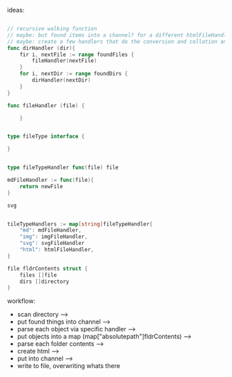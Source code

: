 ideas:

```go

// recursive walking function
// maybe: but found items into a channel? for a different htmlFileHandler
// maybe: create a few handlers that do the conversion and collation and output // of html
func dirHandler (dir){
    fir i, nextFile := range foundFiles {
        fileHandler(nextFile)
    }
    for i, nextDir := range foundDirs {
        dirHandler(nextDir)
    }
}

func fileHandler (file) {

    }


type fileType interface {

}


type fileTypeHandler func(file) file

mdFileHandler := func(file){
    return newFile
}

svg


tileTypeHandlers := map[string]fileTypeHandler{
    "md": mdFileHandler,
    "img": imgFileHandler,
    "svg": svgFileHandler
    "html": htmlFileHandler,
}

file fldrContents struct {
    files []file
    dirs []directory
}

```

workflow:

- scan directory -->
- put found things into channel -->
- parse each object via specific handler --> 
- put objects into a map (map["absolutepath"]fldrContents) -->
- parse each folder contents -->
- create html -->
- put into channel -->
- write to file, overwriting whats there
